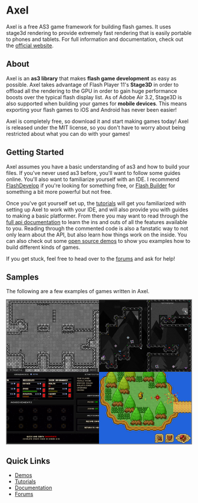 Axel
====
Axel is a free AS3 game framework for building flash games. It uses stage3d rendering to provide extremely fast rendering that is easily portable to phones and tablets. For full information and documentation, check out the [official website](http://axel.io).

About
-----
Axel is an **as3 library** that makes **flash game development** as easy as possible. Axel takes advantage of Flash Player 11's **Stage3D** in order to offload all the rendering to the GPU in order to gain huge performance boosts over the typical flash display list. As of Adobe Air 3.2, Stage3D is also supported when building your games for **mobile devices**. This means exporting your flash games to iOS and Android has never been easier!

Axel is completely free, so download it and start making games today! Axel is released under the MIT license, so you don't have to worry about being restricted about what you can do with your games!

Getting Started
---------------
Axel assumes you have a basic understanding of as3 and how to build your files. If you've never used as3 before, you'll want to follow some guides online. You'll also want to familiarize yourself with an IDE. I recommend [FlashDevelop](http://www.flashdevelop.org/) if you're looking for something free, or [Flash Builder](http://www.adobe.com/products/flash-builder.html) for something a bit more powerful but not free.

Once you've got yourself set up, the [tutorials](http://axel.io/tutorials.php) will get you familiarized with setting up Axel to work with your IDE, and will also provide you with guides to making a basic platformer. From there you may want to read through the [full api documentation](http://axel.io/docs/) to learn the ins and outs of all the features available to you. Reading through the commented code is also a fanstatic way to not only learn about the API, but also learn how things work on the inside. You can also check out some [open source demos](http://axel.io/demo.php) to show you examples how to build different kinds of games.

If you get stuck, feel free to head over to the [forums](http://axel.io/forums/) and ask for help!

Samples
-------

The following are a few examples of games written in Axel.

![Same Game Screenshots](/samples.png)

Quick Links
-----------------------------------
* [Demos](http://axel.io/demo.php)
* [Tutorials](http://axel.io/tutorials.php)
* [Documentation](http://axel.io/docs/)
* [Forums](http://axel.io/forums/)